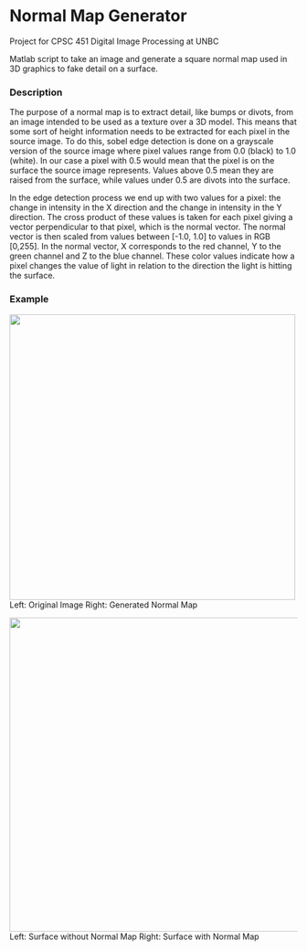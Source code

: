 # Normal Map Generator
Project for CPSC 451 Digital Image Processing at UNBC

Matlab script to take an image and generate a square normal map used in 3D graphics to fake detail on a surface.
### Description

The purpose of a normal map is to extract detail, like bumps or divots, from an image intended to be used as a texture over a 3D model. This means that some sort of height information needs to be extracted for each pixel in the source image. To do this, sobel edge detection is done on a grayscale version of the source image where pixel values range from 0.0 (black) to 1.0 (white). In our case a pixel with 0.5 would mean that the pixel is on the surface the source image represents. Values above 0.5 mean they are raised from the surface, while values under 0.5 are divots into the surface.

In the edge detection process we end up with two values for a pixel: the change in intensity in the X direction and the change in intensity in the Y direction. The cross product of these values is taken for each pixel giving a vector perpendicular to that pixel, which is the normal vector. The normal vector is then scaled from values between [-1.0, 1.0] to values in RGB [0,255]. In the normal vector, X corresponds to the red channel, Y to the green channel and Z to the blue channel. These color values indicate how a pixel changes the value of light in relation to the direction the light is hitting the surface.

### Example
<img src="http://i.imgur.com/WK9gKr7.jpg" width=500> <br>
Left: Original Image
Right: Generated Normal Map

<img src="http://i.imgur.com/5qd3p8u.jpg" width=550> <br>
Left: Surface without Normal Map
Right: Surface with Normal Map
